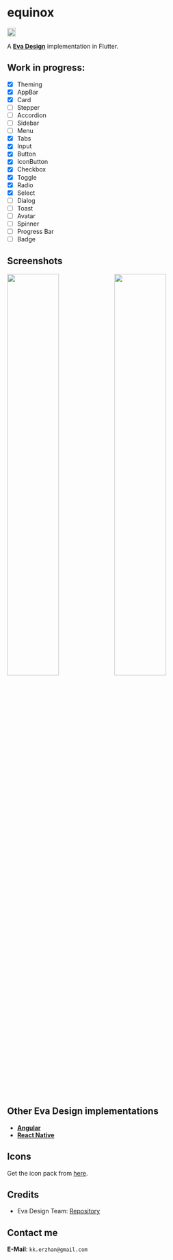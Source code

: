# equinox 
[<img src="https://i.imgur.com/oMcxwZ0.png" alt="Eva Design System" height="20px" />](https://eva.design)

A [**Eva Design**](https://eva.design) implementation in Flutter.

## Work in progress:

- [x] Theming
- [x] AppBar
- [x] Card
- [ ] Stepper
- [ ] Accordion
- [ ] Sidebar
- [ ] Menu
- [x] Tabs
- [x] Input
- [x] Button
- [x] IconButton
- [x] Checkbox
- [x] Toggle
- [x] Radio
- [x] Select
- [ ] Dialog
- [ ] Toast
- [ ] Avatar
- [ ] Spinner
- [ ] Progress Bar
- [ ] Badge

## Screenshots

<p float="left">
  <img src="https://i.imgur.com/BxyrfHc.jpg" width="49%" />
  <img src="https://i.imgur.com/qquWxVs.jpg" width="49%" />
</p>


## Other Eva Design implementations

- [**Angular**](https://github.com/akveo/nebular)
- [**React Native**](https://github.com/akveo/react-native-ui-kitten)

## Icons

Get the icon pack from [here](https://github.com/piyushmaurya23/eva_icons_flutter).

## Credits

- Eva Design Team: [Repository](https://github.com/eva-design/eva)

## Contact me

**E-Mail**: `kk.erzhan@gmail.com`